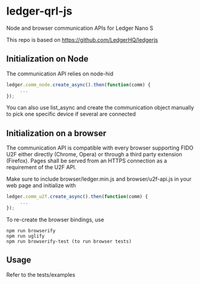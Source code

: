 # ledger-qrl-js
Node and browser communication APIs for Ledger Nano S

This repo is based on https://github.com/LedgerHQ/ledgerjs

## Initialization on Node

The communication API relies on node-hid

```javascript
ledger.comm_node.create_async().then(function(comm) {
	 ...
});
```

You can also use list_async and create the communication object manually to pick one specific device if several are connected

## Initialization on a browser

The communication API is compatible with every browser supporting FIDO U2F either directly (Chrome, Opera) or through a third party extension (Firefox). Pages shall be served from an HTTPS connection as a requirement of the U2F API.

Make sure to include browser/ledger.min.js and browser/u2f-api.js in your web page and initialize with

```javascript
ledger.comm_u2f.create_async().then(function(comm) {
	 ...
});
```

To re-create the browser bindings, use

```
npm run browserify
npm run uglify
npm run browserify-test (to run browser tests)
```

## Usage

Refer to the tests/examples
